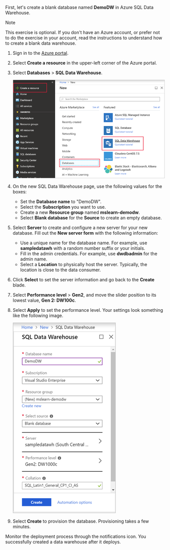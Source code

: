 First, let's create a blank database named **DemoDW** in Azure SQL Data Warehouse.

> [!NOTE]
> This exercise is optional. If you don't have an Azure account, or prefer not to do the exercise in your account, read the instructions to understand how to create a blank data warehouse.

1. Sign in to the [Azure portal](https://portal.azure.com?azure-portal=true).
1. Select **Create a resource** in the upper-left corner of the Azure portal.
1. Select **Databases** > **SQL Data Warehouse**.

    ![Creating a data warehouse](../media/3-create-azure-data-warehouse.png)

1. On the new SQL Data Warehouse page, use the following values for the boxes:
    - Set the **Database name** to "DemoDW".
    - Select the **Subscription** you want to use.
    - Create a new **Resource group** named **mslearn-demodw**.
    - Select **Blank database** for the **Source** to create an empty database.

1. Select **Server** to create and configure a new server for your new database. Fill out the **New server form** with the following information:
    - Use a unique name for the database name. For example, use **sampledatawh** with a random number suffix or your initials.
    - Fill in the admin credentials. For example, use **dwdbadmin** for the admin name.
    - Select a **Location** to physically host the server. Typically, the location is close to the data consumer.
    
1. Click **Select** to set the server information and go back to the **Create** blade.
1. Select **Performance level** > **Gen2**, and move the slider position to its lowest value, **Gen 2: DW100c**.
1. Select **Apply** to set the performance level. Your settings look something like the following image.

    ![Database settings for new a data warehouse](../media/3-create-db.png)

1. Select **Create** to provision the database. Provisioning takes a few minutes.

Monitor the deployment process through the notifications icon. You successfully created a data warehouse after it deploys.
